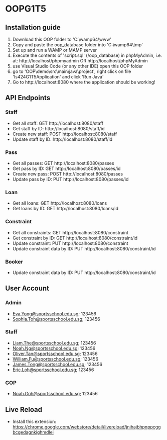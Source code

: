 # OOPG1T5
## Installation guide
1. Download this OOP folder to 'C:\wamp64\www'
2. Copy and paste the oop_database folder into 'C:\wamp64\tmp'
3. Set up and run a WAMP or MAMP server
4. Execute the contents of 'script.sql' (/oop_database) in phpMyAdmin, i.e. at:
    http://localhost/phpmyadmin OR http://localhost/phpMyAdmin
5. use Visual Studio Code (or any other IDE) open this OOP folder
6. go to 'OOP\demo\src\main\java\project', right click on file 'Is424G1T5Application' and click 'Run Java'
7. Go to http://localhost:8080 where the application should be working!

## API Endpoints
### Staff 
- Get all staff: GET http://localhost:8080/staff
- Get staff by ID: http://localhost:8080/staff/id
- Create new staff: POST http://localhost:8080/staff
- Update staff by ID: http://localhost:8080/staff/id
### Pass
- Get all passes: GET http://localhost:8080/passes
- Get pass by ID: GET http://localhost:8080/passes/id
- Create new pass: POST http://localhost:8080/passes
- Update pass by ID: PUT http://localhost:8080/passes/id
### Loan
- Get all loans: GET http://localhost:8080/loans
- Get loans by ID: GET http://localhost:8080/loans/id
### Constraint
- Get all constraints: GET http://localhost:8080/constraint
- Get constraint by ID: GET http://localhost:8080/constraint/id
- Update constraint: PUT http://localhost:8080/constraint
- Update constraint data by ID: PUT http://localhost:8080/constraint/id
### Booker
- Update constraint data by ID: PUT http://localhost:8080/constraint/id

## User Account
### Admin
- Eva.Yong@sportsschool.edu.sg; 123456
- Sophia.Toh@sportsschool.edu.sg; 123456
### Staff
- Liam.The@sportsschool.edu.sg; 123456
- Noah.Ng@sportsschool.edu.sg; 123456
- Oliver.Tan@sportsschool.edu.sg; 123456
- William.Fu@sportsschool.edu.sg; 123456
- James.Tong@sportsschool.edu.sg; 123456
- Eric.Loh@sportsschool.edu.sg; 123456
### GOP
- Noah.Goh@sportsschool.edu.sg; 123456

## Live Reload
- Install this extension: https://chrome.google.com/webstore/detail/livereload/jnihajbhpnppcggbcgedagnkighmdlei